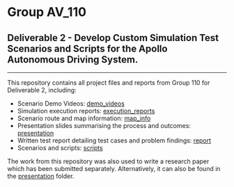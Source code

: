 # Group AV_110

## Deliverable 2 - Develop Custom Simulation Test Scenarios and Scripts for the Apollo Autonomous Driving System.

***

This repository contains all project files and reports from Group 110 for Deliverable 2, including:

* Scenario Demo Videos: [demo_videos](demo_videos)
* Simulation execution reports: [execution_reports](execution_reports)
* Scenario route and map information: [map_info](map_info)
* Presentation slides summarising the process and outcomes: [presentation](presentation)
* Written test report detailing test cases and problem findings: [report](report)
* Scenarios and scripts: [scripts](scripts)

The work from this repository was also used to write a research paper which has been submitted separately. Alternatively, it can also be found in the [presentation](presentation) folder.